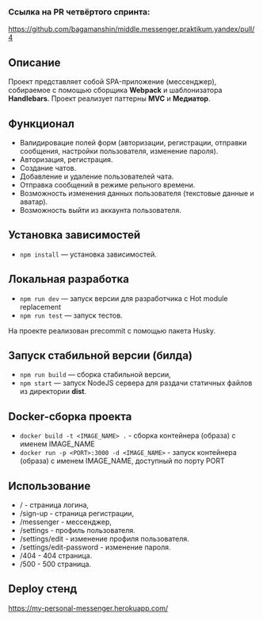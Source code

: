 ### Ссылка на PR четвёртого спринта:

https://github.com/bagamanshin/middle.messenger.praktikum.yandex/pull/4

## Описание

Проект представляет собой SPA-приложение (мессенджер), собираемое с помощью сборщика **Webpack** и шаблонизатора **Handlebars**.
Проект реализует паттерны **MVC** и **Медиатор**.

## Функционал

- Валидировацие полей форм (авторизации, регистрации, отправки сообщения, настройки пользователя, изменение пароля).
- Авторизация, регистрация.
- Создание чатов.
- Добавление и удаление пользователей чата.
- Отправка сообщений в режиме рельного времени.
- Возможность изменения данных пользователя (текстовые данные и аватар).
- Возможность выйти из аккаунта пользователя.

## Установка зависимостей

- `npm install` — установка зависимостей.

## Локальная разработка

- `npm run dev` — запуск версии для разработчика с Hot module replacement
- `npm run test` — запуск тестов.

На проекте реализован precommit с помощью пакета Husky.

## Запуск стабильной версии (билда)

- `npm run build` — сборка стабильной версии,
- `npm start` — запуск NodeJS сервера для раздачи статичных файлов из директории **dist**.

## Docker-сборка проекта

- `docker build -t <IMAGE_NAME> .` - сборка контейнера (образа) с именем IMAGE_NAME
- `docker run -p <PORT>:3000 -d <IMAGE_NAME>` - запуск контейнера (образа) с именем IMAGE_NAME, доступный по порту PORT

## Использование

- / - страница логина,
- /sign-up - страница регистрации,
- /messenger - мессенджер,
- /settings - профиль пользователя.
- /settings/edit - изменение профиля пользователя.
- /settings/edit-password - изменение пароля.
- /404 - 404 страница.
- /500 - 500 страница.

## Deploy стенд

https://my-personal-messenger.herokuapp.com/
